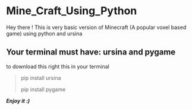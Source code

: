 # Mine_Craft_Using_Python
Hey there ! This is very basic version of Minecraft (A popular voxel based game) using python and ursina
## Your terminal must have: ursina and pygame
to download this right this in your terminal
> pip install ursina
>
> pip install pygame

***Enjoy it :)***
